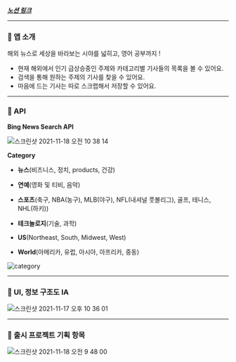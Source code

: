 
[***노션 링크***](https://www.notion.so/912caceec73d480982e656c018594c7d)

---

### 📌  앱 소개

해외 뉴스로 세상을 바라보는 시야를 넓히고, 영어 공부까지 !

- 현재 해외에서 인기 급상승중인 주제와 카테고리별 기사들의 목록을 볼 수 있어요.
- 검색을 통해 원하는 주제의 기사를 찾을 수 있어요.
- 마음에 드는 기사는 따로 스크랩해서 저장할 수 있어요.


---

### 📌  API

**Bing News Search API**

![스크린샷 2021-11-18 오전 10 38 14](https://user-images.githubusercontent.com/93528918/142337102-7210e5dd-7258-4227-a7eb-221ed29f819e.png)



**Category**

- **뉴스**(비즈니스, 정치, products, 건강)

- **연예**(영화 및 티비, 음악)

- **스포츠**(축구, NBA(농구), MLB(야구), NFL(내셔널 풋볼리그), 골프, 테니스, NHL(하키))

- **테크놀로지**(기술, 과학)

- **US**(Northeast, South, Midwest, West)

- **World**(아메리카, 유럽, 아시아, 아프리카, 중동)


![category](https://user-images.githubusercontent.com/93528918/142337141-98d5c096-cffb-4899-ba69-c7b89f53ea25.png)

---


### 📌  UI, 정보 구조도 IA

![스크린샷 2021-11-17 오후 10 36 01](https://user-images.githubusercontent.com/74236080/142210752-9215ef6d-5f28-4e21-aebd-cbfb2ea67482.png)


---

### 📌  출시 프로젝트 기획 항목



![스크린샷 2021-11-18 오전 9 48 00](https://user-images.githubusercontent.com/74236080/142325560-ea2979f7-4d1b-4abb-8bf7-37e2c9b16fa2.png)
